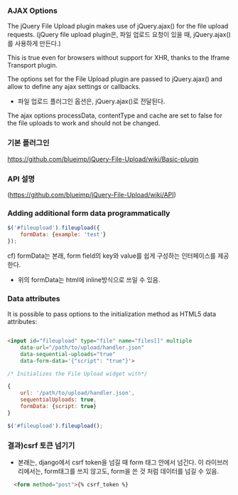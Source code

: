 ### AJAX Options

The jQuery File Upload plugin makes use of jQuery.ajax() for the file upload requests. 
(jQuery file upload plugin은, 파일 업로드 요청이 있을 때, jQuery.ajax()를 사용하게 만든다.) 

This is true even for browsers without support for XHR, thanks to the Iframe Transport plugin.

The options set for the File Upload plugin are passed to jQuery.ajax() and allow to define any ajax settings or callbacks.
- 파일 업로드 플러그인 옵션은, jQuery.ajax()로 전달된다. 

The ajax options processData, contentType and cache are set to false for the file uploads to work and should not be changed.



### 기본 플러그인 
https://github.com/blueimp/jQuery-File-Upload/wiki/Basic-plugin


### API 설명
(https://github.com/blueimp/jQuery-File-Upload/wiki/API)

### Adding additional form data programmatically

```javascript 
$('#fileupload').fileupload({
    formData: {example: 'test'}
});
```

cf)  formData는 본래, form field의 key와 value를 쉽게 구성하는 인터페이스를 제공한다. 

- 위의 formData는 html에 inline방식으로 쓰일 수 있음.
 
### Data attributes

It is possible to pass options to the initialization method as HTML5 data attributes:

```html

<input id="fileupload" type="file" name="files[]" multiple
    data-url="/path/to/upload/handler.json"
    data-sequential-uploads="true"
    data-form-data='{"script": "true"}'>

```

```javascript
/* Initializes the File Upload widget with*/

{
    url: '/path/to/upload/handler.json',
    sequentialUploads: true,
    formData: {script: true}
}

$('#fileupload').fileupload();
```

### 결과)csrf 토큰 넘기기 

- 본래는, django에서 csrf token을 넘길 때 form 태그 안에서 넘긴다. 이 라이브러리에서는, form태그를 쓰지 않고도, form을 쓴 것 처럼 데이터를 넘길 수 있음. 

```html 
  <form method="post">{% csrf_token %}
```
